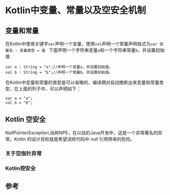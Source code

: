 # Kotlin中变量、常量以及空安全机制

## 变量和常量

在Kotlin中使用关键字`var`声明一个变量，使用`val`声明一个常量声明格式为`var 变量名 : 变量类型 = 值 `
下面声明一个字符串变量`a`和一个字符串常量`b`，并设置初始值

```
var a : String = "a";//声明一个变量a，并设置初始值。
val b : String = "b";//声明一个常量b，并设置初始值。
```

在Kotlin中变量和常量的类型是可以省略的，编译期对自动推断出来变量和常量类型，在上面的列子中，可以声明如下：

```
var a = "a";
val b = "b";
```

## Kotlin 空安全

NullPointerException,俗称NPE，在以往的Java开发中，这是一个非常著名的异常。Kotlin 的设计目标就是希望消除代码中 null 引用带来的危险。

### 关于空指针异常

### Kotlin控安全

## 参考


